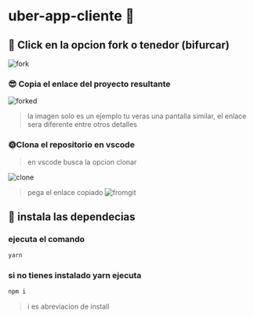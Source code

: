 # uber-app-cliente 🚀

## 🌝 Click en la opcion fork o tenedor (bifurcar)
![fork](https://user-images.githubusercontent.com/87434174/159583917-04172928-864b-44d2-a1ac-25a929b8a641.jpg)

### 😎 Copia el enlace del proyecto resultante  
![forked](https://user-images.githubusercontent.com/87434174/159584584-26374c30-c23b-48a9-94b5-24f592b3127d.jpg)
> la imagen solo es un ejemplo tu veras una pantalla similar, el enlace sera diferente entre otros detalles 

### 🌞Clona el repositorio en vscode
> en vscode busca la opcion clonar 

![clone](https://user-images.githubusercontent.com/87434174/159584124-6b67359d-fbee-41a0-b4cc-c7796957af47.jpg)
> pega el enlace copiado
![fromgit](https://user-images.githubusercontent.com/87434174/159585080-72372075-39be-48ef-af96-d0536cd40e01.jpg)


## 🌠 instala las dependecias

### ejecuta el comando 

```bash
yarn  
```

### si no tienes instalado yarn ejecuta

```bash
npm i   
```

> i es abreviacion de install
